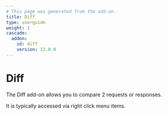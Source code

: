```yaml
---
# This page was generated from the add-on.
title: Diff
type: userguide
weight: 1
cascade:
  addon:
    id: diff
    version: 12.0.0
---
```


# Diff

The Diff add-on allows you to compare 2 requests or responses.

It is typically accessed via right click menu items.
